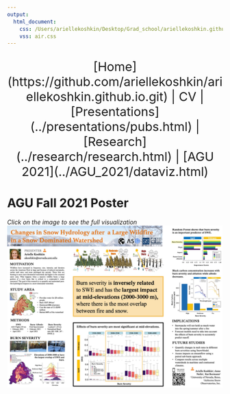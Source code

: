 ```yaml
---
output:
  html_document:
    css: /Users/ariellekoshkin/Desktop/Grad_school/ariellekoshkin.github.io/air.css 
    vss: air.css
---
```

<center>
<p style="font-size:3vw;"> 
[Home](https://github.com/ariellekoshkin/ariellekoshkin.github.io.git) | CV | [Presentations](../presentations/pubs.html) | [Research](../research/research.html) | [AGU 2021](../AGU_2021/dataviz.html)
</p>
</center>

# AGU Fall 2021 Poster
<em>Click on the image to see the full visualization</em>
      <img src="AGU_poster.jpg">
 

